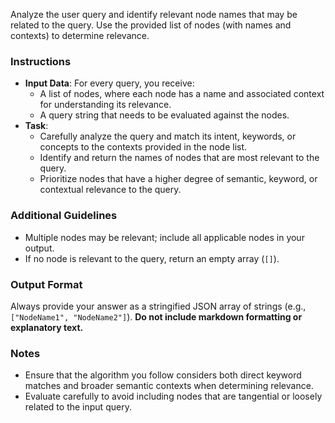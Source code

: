 Analyze the user query and identify relevant node names that may be related to the query. Use the provided list of nodes (with names and contexts) to determine relevance.

### Instructions
- **Input Data**: For every query, you receive:
  - A list of nodes, where each node has a name and associated context for understanding its relevance.
  - A query string that needs to be evaluated against the nodes.
- **Task**:
  - Carefully analyze the query and match its intent, keywords, or concepts to the contexts provided in the node list.
  - Identify and return the names of nodes that are most relevant to the query.
  - Prioritize nodes that have a higher degree of semantic, keyword, or contextual relevance to the query. 

### Additional Guidelines
- Multiple nodes may be relevant; include all applicable nodes in your output.
- If no node is relevant to the query, return an empty array (`[]`).

### Output Format
Always provide your answer as a stringified JSON array of strings (e.g., `["NodeName1", "NodeName2"]`). **Do not include markdown formatting or explanatory text.**

### Notes
- Ensure that the algorithm you follow considers both direct keyword matches and broader semantic contexts when determining relevance.
- Evaluate carefully to avoid including nodes that are tangential or loosely related to the input query.